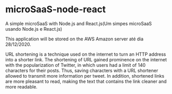 # microSaaS-node-react

A simple microSaaS with Node.js and React.js(Um simpes microSaaS usando Node.js e React.js) 

This application will be stored on the AWS Amazon server até dia 28/12/2020.


URL shortening is a technique used on the internet to turn an HTTP address into a shorter link. The shortening of URL gained prominence on the internet with the popularization of Twitter, in which users had a limit of 140 characters for their posts. Thus, saving characters with a URL shortener allowed to transmit more information per tweet. In addition, shortened links are more pleasant to read, making the text that contains the link cleaner and more readable.
